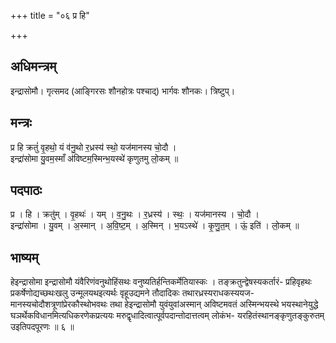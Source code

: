 +++
title = "०६ प्र हि"

+++
## अधिमन्त्रम्
इन्द्रासोमौ। गृत्समद (आङ्गिरसः शौनहोत्रः पश्चाद्) भार्गवः शौनकः। त्रिष्टुप्।

## मन्त्रः
प्र हि क्रतुं॑ वृ॒हथो॒ यं व॑नु॒थो र॒ध्रस्य॑ स्थो॒ यज॑मानस्य चो॒दौ ।  
इन्द्रा॑सोमा यु॒वम॒स्माँ अ॑विष्टम॒स्मिन्भ॒यस्थे॑ कृणुतमु लो॒कम् ॥

## पदपाठः
प्र । हि । क्रतु॑म् । वृ॒हथः॑ । यम् । व॒नु॒थः । र॒ध्रस्य॑ । स्थः॒ । यज॑मानस्य । चो॒दौ ।  
इन्द्रा॑सोमा । यु॒वम् । अ॒स्मान् । अ॒वि॒ष्ट॒म् । अ॒स्मिन् । भ॒यऽस्थे॑ । कृ॒णु॒त॒म् । ऊं॒ इति॑ । लो॒कम् ॥

## भाष्यम्
हेइन्द्रासोमा इन्द्रासोमौ यंवैरिणंवनुथोहिंसथः वनुष्यतिर्हन्तिकर्मेतियास्कः । तङ्क्रतुन्द्वेषस्यकर्तारं- प्रहिवृहथः प्रकर्षेणोद्यच्छथःखलु उन्मूलयथइत्यर्थः वृहूउद्यमने तौदादिकः तथारध्रस्यराधकस्ययज- मानस्यचोदौशत्रूणांप्रेरकौस्थोभवथः तथा हेइन्द्रासोमौ युवंयुवांअस्मान् अविष्टमवतं अस्मिन्भयस्थे भयस्थानेयुद्धे घञर्थेकविधानमित्यधिकरणेकप्रत्ययः मरुद्वृधादित्वात्पूर्वपदान्तोदात्तत्वम् लोकंभ- यरहितंस्थानङ्कृणुतङ्कुरुतम् उइतिपदपूरणः ॥ ६ ॥
